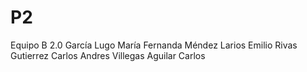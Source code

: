 # P2
Equipo B 2.0
García Lugo María Fernanda
Méndez Larios Emilio
Rivas Gutierrez Carlos Andres
Villegas Aguilar Carlos
